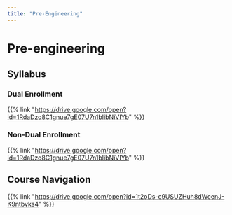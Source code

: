 ```yaml
---
title: "Pre-Engineering"
---
```


# Pre-engineering

## Syllabus

### Dual Enrollment

{{% link "https://drive.google.com/open?id=1RdaDzo8C1gnue7gE07U7n1bIibNiVIYb" %}}

### Non-Dual Enrollment

{{% link "https://drive.google.com/open?id=1RdaDzo8C1gnue7gE07U7n1bIibNiVIYb" %}}

## Course Navigation

{{% link "https://drive.google.com/open?id=1t2oDs-c9USUZHuh8dWcenJ-K9ntbvks4" %}}
